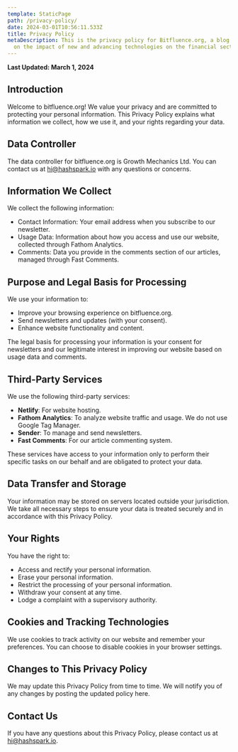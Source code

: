 ```yaml
---
template: StaticPage
path: /privacy-policy/
date: 2024-03-01T10:56:11.533Z
title: Privacy Policy
metaDescription: This is the privacy policy for Bitfluence.org, a blog focused
  on the impact of new and advancing technologies on the financial sector.
---
```

**Last Updated: March 1, 2024**

## Introduction

Welcome to bitfluence.org! We value your privacy and are committed to protecting your personal information. This Privacy Policy explains what information we collect, how we use it, and your rights regarding your data.

## Data Controller

The data controller for bitfluence.org is Growth Mechanics Ltd. You can contact us at hi@hashspark.io with any questions or concerns.

## Information We Collect

We collect the following information:

* Contact Information: Your email address when you subscribe to our newsletter.
* Usage Data: Information about how you access and use our website, collected through Fathom Analytics.
* Comments: Data you provide in the comments section of our articles, managed through Fast Comments.

## Purpose and Legal Basis for Processing

We use your information to:

* Improve your browsing experience on bitfluence.org.
* Send newsletters and updates (with your consent).
* Enhance website functionality and content.

The legal basis for processing your information is your consent for newsletters and our legitimate interest in improving our website based on usage data and comments.

## Third-Party Services

We use the following third-party services:

* **Netlify**: For website hosting.
* **Fathom Analytics**: To analyze website traffic and usage. We do not use Google Tag Manager.
* **Sender**: To manage and send newsletters.
* **Fast Comments**: For our article commenting system.

These services have access to your information only to perform their specific tasks on our behalf and are obligated to protect your data.

## Data Transfer and Storage

Your information may be stored on servers located outside your jurisdiction. We take all necessary steps to ensure your data is treated securely and in accordance with this Privacy Policy.

## Your Rights

You have the right to:

* Access and rectify your personal information.
* Erase your personal information.
* Restrict the processing of your personal information.
* Withdraw your consent at any time.
* Lodge a complaint with a supervisory authority.

## Cookies and Tracking Technologies

We use cookies to track activity on our website and remember your preferences. You can choose to disable cookies in your browser settings.

## Changes to This Privacy Policy

We may update this Privacy Policy from time to time. We will notify you of any changes by posting the updated policy here.

## Contact Us

If you have any questions about this Privacy Policy, please contact us at hi@hashspark.io.